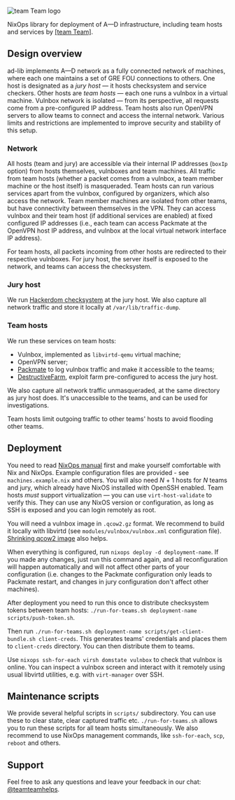 ![team Team logo](http://k60.in/public/adlib-logo.svg)

NixOps library for deployment of A—D infrastructure, including team hosts and services by [[team Team]](https://teamteam.dev).

## Design overview

ad-lib implements A—D network as a fully connected network of machines, where each one maintains a set of GRE FOU connections to others. One host is designated as a _jury host_ — it hosts checksystem and service checkers. Other hosts are _team hosts_ — each one runs a vulnbox in a virtual machine. Vulnbox network is isolated — from its perspective, all requests come from a pre-configured IP address. Team hosts also run OpenVPN servers to allow teams to connect and access the internal network. Various limits and restrictions are implemented to improve security and stability of this setup.

### Network

All hosts (team and jury) are accessible via their internal IP addresses (`boxIp` option) from hosts themselves, vulnboxes and team machines. All traffic from team hosts (whether a packet comes from a vulnbox, a team member machine or the host itself) is masqueraded. Team hosts can run various services apart from the vulnbox, configured by organizers, which also access the network. Team member machines are isolated from other teams, but have connectivity between themselves in the VPN. They can access vulnbox and their team host (if additional services are enabled) at fixed configured IP addresses (i.e., each team can access Packmate at the OpenVPN host IP address, and vulnbox at the local virtual network interface IP address).

For team hosts, all packets incoming from other hosts are redirected to their respective vulnboxes. For jury host, the server itself is exposed to the network, and teams can access the checksystem.

### Jury host

We run [Hackerdom checksystem](https://github.com/hackerdom/checksystem) at the jury host. We also capture all network traffic and store it locally at `/var/lib/traffic-dump`.

### Team hosts

We run these services on team hosts:

* Vulnbox, implemented as `libvirtd-qemu` virtual machine;
* OpenVPN server;
* [Packmate](https://gitlab.com/packmate/Packmate) to log vulnbox traffic and make it accessible to the teams;
* [DestructiveFarm](https://github.com/destructivevoice/destructivefarm), exploit farm pre-configured to access the jury host.

We also capture all network traffic unmasqueraded, at the same directory as jury host does. It's unaccessible to the teams, and can be used for investigations.

Team hosts limit outgoing traffic to other teams' hosts to avoid flooding other teams.

## Deployment

You need to read [NixOps manual](https://nixops.readthedocs.io/en/latest/overview.html) first and make yourself comfortable with Nix and NixOps. Example configuration files are provided - see `machines.example.nix` and others. You will also need *N* + 1 hosts for *N* teams and jury, which already have NixOS installed with OpenSSH enabled. Team hosts *must* support virtualization — you can use `virt-host-validate` to verify this. They can use any NixOS version or configuration, as long as SSH is exposed and you can login remotely as root.

You will need a vulnbox image in `.qcow2.gz` format. We recommend to build it locally with libvirtd (see `modules/vulnbox/vulnbox.xml` configuration file). [Shrinking qcow2 image](https://pve.proxmox.com/wiki/Shrink_Qcow2_Disk_Files) also helps.

When everything is configured, run `nixops deploy -d deployment-name`. If you made any changes, just run this command again, and all reconfiguration will happen automatically and will not affect other parts of your configuration (i.e. changes to the Packmate configuration only leads to Packmate restart, and changes in jury configuration don't affect other machines).

After deployment you need to run this once to distribute checksystem tokens between team hosts: `./run-for-teams.sh deployment-name scripts/push-token.sh`.

Then run `./run-for-teams.sh deployment-name scripts/get-client-bundle.sh client-creds`. This generates teams' credentials and places them to `client-creds` directory. You can then distribute them to teams.

Use `nixops ssh-for-each virsh domstate vulnbox` to check that vulnbox is online. You can inspect a vulnbox screen and interact with it remotely using usual libvirtd utilities, e.g. with `virt-manager` over SSH.

## Maintenance scripts

We provide several helpful scripts in `scripts/` subdirectory. You can use these to clear state, clear captured traffic etc. `./run-for-teams.sh` allows you to run these scripts for all team hosts simultaneously. We also recommend to use NixOps management commands, like `ssh-for-each`, `scp`, `reboot` and others.

## Support

Feel free to ask any questions and leave your feedback in our chat: [@teamteamhelps](https://t.me/teamteamhelps).
